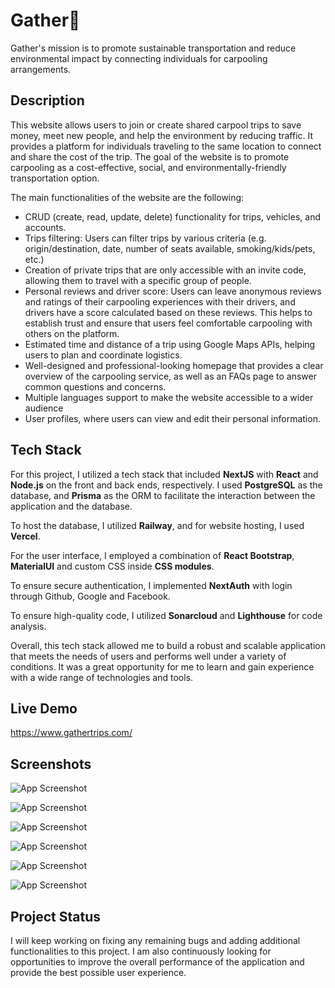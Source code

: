 # Gather🚗

Gather's mission is to promote sustainable transportation and reduce environmental impact by connecting individuals for carpooling arrangements.

## Description

This website allows users to join or create shared carpool trips to save money, meet new people, and help the environment by reducing traffic. It provides a platform for individuals traveling to the same location to connect and share the cost of the trip. The goal of the website is to promote carpooling as a cost-effective, social, and environmentally-friendly transportation option.

The main functionalities of the website are the following:

- CRUD (create, read, update, delete) functionality for trips, vehicles, and accounts.
- Trips filtering: Users can filter trips by various criteria (e.g. origin/destination, date, number of seats available, smoking/kids/pets, etc.)
- Creation of private trips that are only accessible with an invite code, allowing them to travel with a specific group of people.
- Personal reviews and driver score: Users can leave anonymous reviews and ratings of their carpooling experiences with their drivers, and drivers have a score calculated based on these reviews. This helps to establish trust and ensure that users feel comfortable carpooling with others on the platform.
- Estimated time and distance of a trip using Google Maps APIs, helping users to plan and coordinate logistics.
- Well-designed and professional-looking homepage that provides a clear overview of the carpooling service, as well as an FAQs page to answer common questions and concerns.
- Multiple languages support to make the website accessible to a wider audience
- User profiles, where users can view and edit their personal information.

## Tech Stack

For this project, I utilized a tech stack that included **NextJS** with **React** and **Node.js** on the front and back ends, respectively. I used **PostgreSQL** as the database, and **Prisma** as the ORM to facilitate the interaction between the application and the database.

To host the database, I utilized **Railway**, and for website hosting, I used **Vercel**.

For the user interface, I employed a combination of **React Bootstrap**, **MaterialUI** and custom CSS inside **CSS modules**.

To ensure secure authentication, I implemented **NextAuth** with login through Github, Google and Facebook.

To ensure high-quality code, I utilized **Sonarcloud** and **Lighthouse** for code analysis.

Overall, this tech stack allowed me to build a robust and scalable application that meets the needs of users and performs well under a variety of conditions. It was a great opportunity for me to learn and gain experience with a wide range of technologies and tools.

## Live Demo

https://www.gathertrips.com/

## Screenshots

![App Screenshot](https://i.imgur.com/CkvCzj5.png)

![App Screenshot](https://i.imgur.com/z60totm.png)

![App Screenshot](https://i.imgur.com/pesSLNa.png)

![App Screenshot](https://i.imgur.com/2NVVKvq.png)

![App Screenshot](https://i.imgur.com/16ep38x.png)

![App Screenshot](https://i.imgur.com/5XEF7rZ.png)

## Project Status

I will keep working on fixing any remaining bugs and adding additional functionalities to this project. I am also continuously looking for opportunities to improve the overall performance of the application and provide the best possible user experience.
